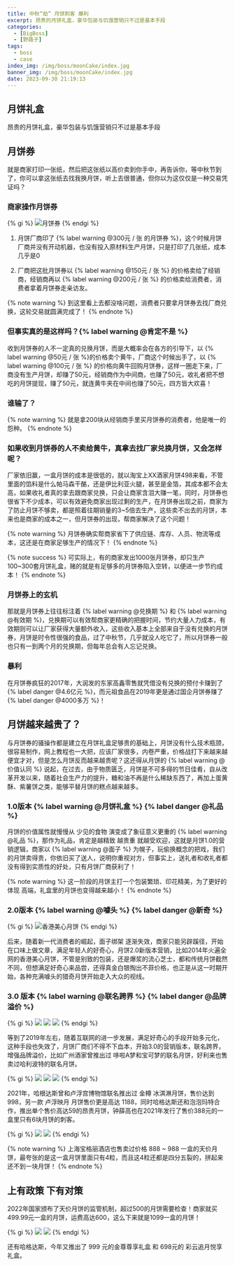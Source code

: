```yaml
---
title: 中秋“劫” 月饼刺客 爆利
excerpt: 昂贵的月饼礼盒，豪华包装与饥饿营销只不过是基本手段
categories:
  - [BigBoss]
  - [野路子]
tags:
  - boss
  - case
index_img: /img/boss/moonCake/index.jpg
banner_img: /img/boss/moonCake/index.jpg
date: 2023-09-30 21:19:13
---
```


## 月饼礼盒 
昂贵的月饼礼盒，豪华包装与饥饿营销只不过是基本手段

## 月饼券
就是商家打印一张纸，然后把这张纸以高价卖到你手中，再告诉你，等中秋节到了，你可以拿这张纸去找我换月饼，听上去很普通，但你以为这仅仅是一种交易凭证吗？

### 商家操作月饼券

{% gi %}
![月饼券](/img/boss/moonCake/index.jpg)
{% endgi %}

1. 月饼厂商印了 {% label warning @300元 / 张 的月饼券 %}，<font class=text-warning>这个时候月饼厂商并没有开动机器，也没有投入原材料生产月饼，只是打印了几张纸，成本几乎是0</font>

2. 厂商把这批月饼券以 {% label warning @150元 / 张 %} 的价格卖给了经销商，经销商再以 {% label warning @200元 / 张 %} 的价格卖给消费者，消费者拿着月饼券走亲访友。

{% note warning %}
到这里看上去都没啥问题，消费者只要拿月饼券去找厂商兑换，这轮交易就圆满完成了！
{% endnote %}

### 但事实真的是这样吗？{% label warning @肯定不是 %}

收到月饼券的人不一定真的兑换月饼，而是大概率会在各方的引导下，以 {% label warning @50元 / 张 %}的价格卖个黄牛，厂商这个时候出手了，以 {% label warning @100元 / 张 %} 的价格向黄牛回购月饼券，这样一圈走下来，<font class=text-warning>厂商没有生产月饼，却赚了50元，经销商作为中间商，也赚了50元，收礼者把不想吃的月饼提现，赚了50元，就连黄牛夹在中间也赚了50元，四方皆大欢喜！</font>

### 谁输了？
{% note warning %}
就是拿200块从经销商手里买月饼券的消费者，他是唯一的怨种。
{% endnote %}


### 如果收到月饼券的人不卖给黄牛，真拿去找厂家兑换月饼，又会怎样呢？

厂家依旧赢，一盒月饼的成本是很低的，就以淘宝上XX酒家月饼498来看，不管里面的馅料是什么帕马森干酪，还是伊比利亚火腿，甚至是金箔，其成本都不会太高，如果收礼者真的拿去跟商家兑换，只会让商家含泪大赚一笔，同时，月饼券也很省下不少成本，可以有效避免商家出现过剩的生产，在月饼券出现之前，商家为了防止月饼不够卖，都是照着往期销量的3~5倍去生产，这些卖不出去的月饼，本来也是商家的成本之一，但月饼券的出现，帮商家解决了这个问题！

{% note warning %}
月饼券确实帮商家省下了供应链、库存、人员、物流等成本，这还是在商家足够生产的情况下！
{% endnote %}

{% note success %}
可实际上，有的商家发出1000张月饼券，却只生产100~300套月饼礼盒，赌的就是有足够多的月饼券陷入空转，以便进一步节约成本！
{% endnote %}

### 月饼券上的玄机
那就是月饼券上往往标注着 {% label warning @兑换期 %} 和 {% label warning @有效期 %}，兑换期可以有效帮商家更精确的把握时间，节约大量人力成本，有效期则可以让厂家获得大量额外收入，这些收入基本上全部来自于没有兑换的月饼券，<font class=text-warning>月饼是时令性很强的食品，过了中秋节，几乎就没人吃它了，所以月饼券一般也只有一到两个月的兑换期，但每年总会有人忘记兑换</font>。

### 暴利

在月饼券疯狂的2017年，大润发的东家高鑫零售就凭借没有兑换的预付卡赚到了{% label danger @4.6亿元 %}，而元祖食品在2019年更是通过国企月饼券赚了 {% label danger @4000多万 %}！


## 月饼越来越贵了？

与月饼券的骚操作都是建立在月饼礼盒足够贵的基础上，<font class=text-warning>月饼没有什么技术瓶颈，很容易制作，网上教程也一大把，应该厂家很多，内卷严重，价格战打下来越来越便宜才对，但是怎么月饼反而越来越贵呢？</font>这还得从月饼的 {% label warning @价值认同 %} 说起，在过去，由于物质匮乏，月饼是不可多得的节日佳肴，自从改革开发以来，随着社会生产力的提升，糖和油不再是什么稀缺东西了，再加上蛋黄酥、紫薯饼之类，能够平替月饼的糕点越来越多。

### 1.0版本 {% label warning @月饼礼盒 %} {% label danger @礼品 %}

月饼的价值属性就慢慢从 <font class=text-warning>少见的食物</font> 演变成了象征意义更重的 {% label warning @礼品 %}，<font class=text-success>那作为礼品，肯定是越精致 越贵重 就越受欢迎</font>，这就是月饼1.0的营销逻辑，商家以 {% label warning @面子 %} 为幌子，玩偷换概念的把戏，<font class=text-success>我们的月饼卖得贵，你依旧买了送人，说明你重视对方</font>，但事实上，送礼者和收礼者都没有得到实质性的好处，只有月饼厂商获利了！

{% note warning %}
这一阶段的月饼主打一个包装繁琐、印花精美，为了更好的体现 高端，礼盒里的月饼也变得越来越小！
{% endnote %}

### 2.0版本 {% label warning @噱头 %} {% label danger @新奇 %}

{% gi %}
![香港美心月饼](/img/boss/moonCake/meixin.jpg)
{% endgi %}

后来，随着新一代消费者的崛起，面子绑架 逐渐失效，商家只能另辟蹊径，开始在口味上做文章，满足年轻人的好奇心，月饼2.0新版本营销，比如<font class=text-warning>2014年火遍全网的香港美心月饼，不管是别致的包装，还是爆浆的流心芝士，都和传统月饼截然不同，但想满足好奇心来品尝，还得真金白银掏出不菲价格，也正是从这一时期开始，各种充满噱头的猎奇月饼开始走入大众的视线</font>。

### 3.0 版本 {% label warning @联名跨界 %} {% label danger @品牌溢价 %}

{% gi %}
![](/img/boss/moonCake/duolaA.jpg)
![](/img/boss/moonCake/pikaqiu.jpg)
![](/img/boss/moonCake/halibote.jpg)
{% endgi %}

等到了2019年左右，随着互联网的进一步发展，满足好奇心的手段开始多元化，这种手段也失效了，月饼厂商们不得不下血本，开始3.0的营销版本，联名跨界，增强品牌溢价，比如<font class=text-warning>广州酒家曾推出过 哆啦A梦和宝可梦的联名月饼，好利来也售卖过哈利波特的联名月饼</font>。

{% gi %}
![](/img/boss/moonCake/jinzun.jpg)
![](/img/boss/moonCake/paopao.jpg)
![](/img/boss/moonCake/zhongxuegao.jpg)
{% endgi %}

<font class=text-warning>2021年，哈根达斯曾和卢浮宫博物馆联名推出过 金樽 冰淇淋月饼，售价达到 998</font>，另一款 <font class=text-warning>卢浮映月 月饼售价更是高达 1188</font>，同时<font class=text-warning>哈格达斯还和泡泡玛特合作，推出单个售价高达59的昂贵月饼</font>，<font class=text-info>钟薛高也在2021年发行了售价388元的一盒里只有6块月饼的刺客</font>。


{% gi %}
![](/img/boss/moonCake/988.jpg)
![](/img/boss/moonCake/988-4.jpg)
{% endgi %}

{% note warning %}
上海宝格丽酒店也售卖过价格 888 ~ 988 一盒的天价月饼，最夸张的是这一盒月饼里面只有4粒，而且这4粒还都是四分五裂的，拼起来还不到一块月饼！
{% endnote %}

## 上有政策 下有对策
2022年国家颁布了天价月饼的监管机制，超过500的月饼需要检查！<font class=text-warning>商家就买499.99元一盒的月饼，运费高达600，这么下来就是1099一盒的月饼！</font>

{% gi %}
![](/img/boss/moonCake/999.jpg)
![](/img/boss/moonCake/698.jpg)
{% endgi %}

还有哈格达斯，今年又推出了 999 元的金尊尊享礼盒 和 698元的 彩云追月悦享礼盒。